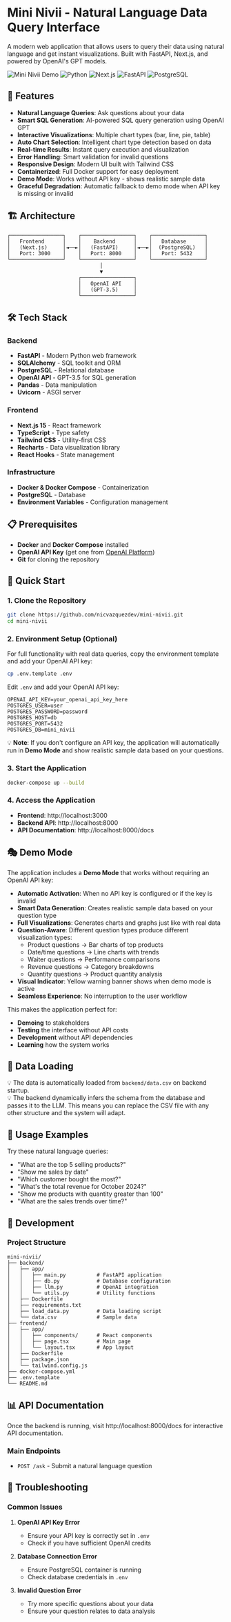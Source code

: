 # Mini Nivii - Natural Language Data Query Interface

A modern web application that allows users to query their data using natural language and get instant visualizations. Built with FastAPI, Next.js, and powered by OpenAI's GPT models.

![Mini Nivii Demo](https://img.shields.io/badge/Status-MVP-green)
![Python](https://img.shields.io/badge/Python-3.9+-blue)
![Next.js](https://img.shields.io/badge/Next.js-15.4+-black)
![FastAPI](https://img.shields.io/badge/FastAPI-Latest-green)
![PostgreSQL](https://img.shields.io/badge/PostgreSQL-15-blue)

## 🚀 Features

- **Natural Language Queries**: Ask questions about your data
- **Smart SQL Generation**: AI-powered SQL query generation using OpenAI GPT
- **Interactive Visualizations**: Multiple chart types (bar, line, pie, table)
- **Auto Chart Selection**: Intelligent chart type detection based on data
- **Real-time Results**: Instant query execution and visualization
- **Error Handling**: Smart validation for invalid questions
- **Responsive Design**: Modern UI built with Tailwind CSS
- **Containerized**: Full Docker support for easy deployment
- **Demo Mode**: Works without API key - shows realistic sample data
- **Graceful Degradation**: Automatic fallback to demo mode when API key is missing or invalid

## 🏗️ Architecture

```
┌─────────────────┐    ┌─────────────────┐    ┌─────────────────┐
│   Frontend      │    │    Backend      │    │   Database      │
│   (Next.js)     │◄──►│   (FastAPI)     │◄──►│  (PostgreSQL)   │
│   Port: 3000    │    │   Port: 8000    │    │   Port: 5432    │
└─────────────────┘    └─────────────────┘    └─────────────────┘
                              │
                              ▼
                       ┌─────────────────┐
                       │   OpenAI API    │
                       │   (GPT-3.5)     │
                       └─────────────────┘
```

## 🛠️ Tech Stack

### Backend

- **FastAPI** - Modern Python web framework
- **SQLAlchemy** - SQL toolkit and ORM
- **PostgreSQL** - Relational database
- **OpenAI API** - GPT-3.5 for SQL generation
- **Pandas** - Data manipulation
- **Uvicorn** - ASGI server

### Frontend

- **Next.js 15** - React framework
- **TypeScript** - Type safety
- **Tailwind CSS** - Utility-first CSS
- **Recharts** - Data visualization library
- **React Hooks** - State management

### Infrastructure

- **Docker & Docker Compose** - Containerization
- **PostgreSQL** - Database
- **Environment Variables** - Configuration management

## 📋 Prerequisites

- **Docker** and **Docker Compose** installed
- **OpenAI API Key** (get one from [OpenAI Platform](https://platform.openai.com/))
- **Git** for cloning the repository

## 🚀 Quick Start

### 1. Clone the Repository

```bash
git clone https://github.com/nicvazquezdev/mini-nivii.git
cd mini-nivii
```

### 2. Environment Setup (Optional)

For full functionality with real data queries, copy the environment template and add your OpenAI API key:

```bash
cp .env.template .env
```

Edit `.env` and add your OpenAI API key:

```env
OPENAI_API_KEY=your_openai_api_key_here
POSTGRES_USER=user
POSTGRES_PASSWORD=password
POSTGRES_HOST=db
POSTGRES_PORT=5432
POSTGRES_DB=mini_nivii
```

💡 **Note**: If you don't configure an API key, the application will automatically run in **Demo Mode** and show realistic sample data based on your questions.

### 3. Start the Application

```bash
docker-compose up --build
```

### 4. Access the Application

- **Frontend**: http://localhost:3000
- **Backend API**: http://localhost:8000
- **API Documentation**: http://localhost:8000/docs

## 🎭 Demo Mode

The application includes a **Demo Mode** that works without requiring an OpenAI API key:

- **Automatic Activation**: When no API key is configured or if the key is invalid
- **Smart Data Generation**: Creates realistic sample data based on your question type
- **Full Visualizations**: Generates charts and graphs just like with real data
- **Question-Aware**: Different question types produce different visualization types:
  - Product questions → Bar charts of top products
  - Date/time questions → Line charts with trends
  - Waiter questions → Performance comparisons
  - Revenue questions → Category breakdowns
  - Quantity questions → Product quantity analysis
- **Visual Indicator**: Yellow warning banner shows when demo mode is active
- **Seamless Experience**: No interruption to the user workflow

This makes the application perfect for:

- **Demoing** to stakeholders
- **Testing** the interface without API costs
- **Development** without API dependencies
- **Learning** how the system works

## 💾 Data Loading

💡 The data is automatically loaded from `backend/data.csv` on backend startup.  
💡 The backend dynamically infers the schema from the database and passes it to the LLM. This means you can replace the CSV file with any other structure and the system will adapt.

## 🎯 Usage Examples

Try these natural language queries:

- "What are the top 5 selling products?"
- "Show me sales by date"
- "Which customer bought the most?"
- "What's the total revenue for October 2024?"
- "Show me products with quantity greater than 100"
- "What are the sales trends over time?"

## 🔧 Development

### Project Structure

```
mini-nivii/
├── backend/
│   ├── app/
│   │   ├── main.py          # FastAPI application
│   │   ├── db.py            # Database configuration
│   │   ├── llm.py           # OpenAI integration
│   │   └── utils.py         # Utility functions
│   ├── Dockerfile
│   ├── requirements.txt
│   ├── load_data.py         # Data loading script
│   └── data.csv             # Sample data
├── frontend/
│   ├── app/
│   │   ├── components/      # React components
│   │   ├── page.tsx         # Main page
│   │   └── layout.tsx       # App layout
│   ├── Dockerfile
│   ├── package.json
│   └── tailwind.config.js
├── docker-compose.yml
├── .env.template
└── README.md
```

## 📊 API Documentation

Once the backend is running, visit http://localhost:8000/docs for interactive API documentation.

### Main Endpoints

- `POST /ask` - Submit a natural language question

## 🐛 Troubleshooting

### Common Issues

1. **OpenAI API Key Error**

   - Ensure your API key is correctly set in `.env`
   - Check if you have sufficient OpenAI credits

2. **Database Connection Error**

   - Ensure PostgreSQL container is running
   - Check database credentials in `.env`

3. **Invalid Question Error**
   - Try more specific questions about your data
   - Ensure your question relates to data analysis
